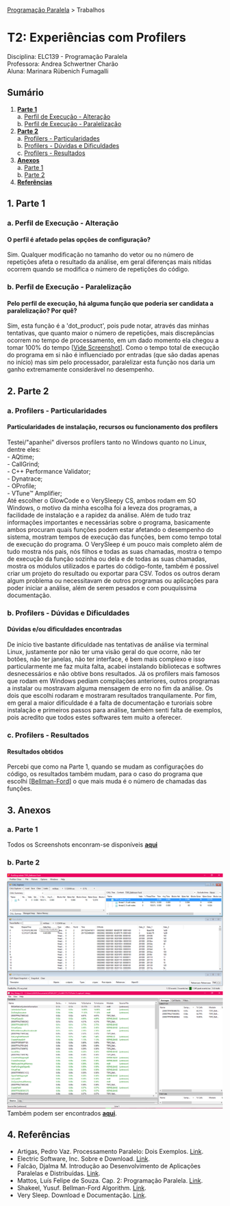 [Programação Paralela](https://github.com/AndreaInfUFSM/elc139-2018a) > Trabalhos

# T2: Experiências com Profilers

Disciplina: ELC139 - Programação Paralela  
Professora: Andrea Schwertner Charão  
Aluna: Marinara Rübenich Fumagalli
## Sumário
1. [**Parte 1**](#1-parte-1)   
    a. [Perfil de Execução - Alteração](#a-perfil-de-execução---alteração)  
    b. [Perfil de Execução - Paralelização](#b-perfil-de-execução---paralelização)
2. [**Parte 2**](#1-parte-1)  
    a. [Profilers - Particularidades](#a-profilers---particularidades)  
    b. [Profilers - Dúvidas e Dificuldades](#b-profilers---dúvidas-e-dificuldades)  
    c. [Profilers - Resultados](#c-profilers---resultados)  
3. [**Anexos**](#3-anexos)  
    a. [Parte 1](#a-parte-1)  
    b. [Parte 2](#b-parte-2)  
4. [**Referências**](#4-referências)  
## 1. Parte 1
### a. Perfil de Execução - Alteração
 #### O perfil é afetado pelas opções de configuração?
 Sim. Qualquer modificação no tamanho do vetor ou no número de repetições afeta o resultado da análise, em geral diferenças mais nítidas ocorrem quando se modifica o número de repetições do código.
### b. Perfil de Execução - Paralelização
#### Pelo perfil de execução, há alguma função que poderia ser candidata a paralelização? Por quê?
Sim, esta função é a 'dot_product', pois pude notar, através das minhas tentativas, que quanto maior o número de repetições, mais discrepâncias ocorrem no tempo de processamento, em um dado momento ela chegou a tomar 100% do tempo [[Vide Screenshot](Parte_1/Screenshots/2.5.1.Gprof-Flat_Profile(config.50000_200).png)]. Como o tempo total de execução do programa em si não é influenciado por entradas (que são dadas apenas no início) mas sim pelo processador, paralelizar esta função nos daria um ganho extremamente considerável no desempenho.
## 2. Parte 2
### a. Profilers - Particularidades
#### Particularidades de instalação, recursos ou funcionamento dos profilers
Testei/"apanhei" diversos profilers tanto no Windows quanto no Linux, dentre eles:  
\- AQtime;  
\- CallGrind;  
\- C++ Performance Validator;  
\- Dynatrace;  
\- OProfile;  
\- VTune™ Amplifier;  
Até escolher o GlowCode e o VerySleepy CS, ambos rodam em SO Windows, o motivo da minha escolha foi a leveza dos programas, a facilidade de instalação e a rapidez da análise. Além de tudo traz informações importantes e necessárias sobre o programa, basicamente ambos procuram quais funções podem estar afetando o desempenho do sistema, mostram tempos de execução das funções, bem como tempo total de execução do programa. O VerySleep é um pouco mais completo além de tudo mostra nós pais, nós filhos e todas as suas chamadas, mostra o tempo de execução da função sozinha ou dela e de todas as suas chamadas, mostra os módulos utilizados e partes do código-fonte, também é possível criar um projeto do resultado ou exportar para CSV. Todos os outros deram algum problema ou necessitavam de outros programas ou aplicações para poder iniciar a análise, além de serem pesados e com pouquíssima documentação.
### b. Profilers - Dúvidas e Dificuldades
#### Dúvidas e/ou dificuldades encontradas
De início tive bastante dificuldade nas tentativas de análise via terminal Linux, justamente por não ter uma visão geral do que ocorre, não ter botões, não ter janelas, não ter interface, é bem mais complexo e isso particularmente me faz muita falta, acabei instalando bibliotecas e softwres desnecessários e não obtive bons resultados. Já os profilers mais famosos que rodam em Windows pediam compilações anteriores, outros programas a instalar ou mostravam alguma mensagem de erro no fim da análise. Os dois que escolhi rodaram e mostraram resultados tranquilamente. Por fim, em geral a maior dificuldade é a falta de documentação e turoriais sobre instalação e primeiros passos para análise, também senti falta de exemplos, pois acredito que todos estes softwares tem muito a oferecer.
### c. Profilers - Resultados
#### Resultados obtidos
Percebi que como na Parte 1, quando se mudam as configurações do código, os resultados também mudam, para o caso do programa que escolhi [[Bellman-Ford](Parte_2/Código/T5P2_Bellman-Ford.cpp)] o que mais muda é o número de chamadas das funções.
## 3. Anexos
### a. Parte 1
Todos os Screenshots enconram-se disponíveis [**aqui**](Parte_1/Screenshots)
### b. Parte 2  
![1.GlowCode](Parte_2/Screenshots/1.GlowCode.png)  
![2.VerySleep](Parte_2/Screenshots/2.VerySleep.png)  
Também podem ser encontrados [**aqui**](Parte_2).
## 4. Referências
- Artigas, Pedro Vaz. Processamento Paralelo: Dois Exemplos. [Link](http://www.lsi.usp.br/~phoenix/parex/parint.html%25).
- Electric Software, Inc. Sobre e Download. [Link](http://www.glowcode.com/update.php).
- Falcão, Djalma M. Introdução ao Desenvolvimento de Aplicações Paralelas e Distribuídas. [Link](http://slideplayer.com.br/slide/1600688/).
- Mattos, Luís Felipe de Souza. Cap. 2: Programação Paralela. [Link](http://www.ic.unicamp.br/~cortes/mo601/trabalho_mo601/luis_felipe_matos_cap2/Trabalho-MC852-ra107822.pdf).
- Shakeel, Yusuf. Bellman-Ford Algorithm. [Link](https://www.dyclassroom.com/graph/bellman-ford-algorithm).
- Very Sleep. Download e Documentação. [Link](https://github.com/VerySleepy/verysleepy).
